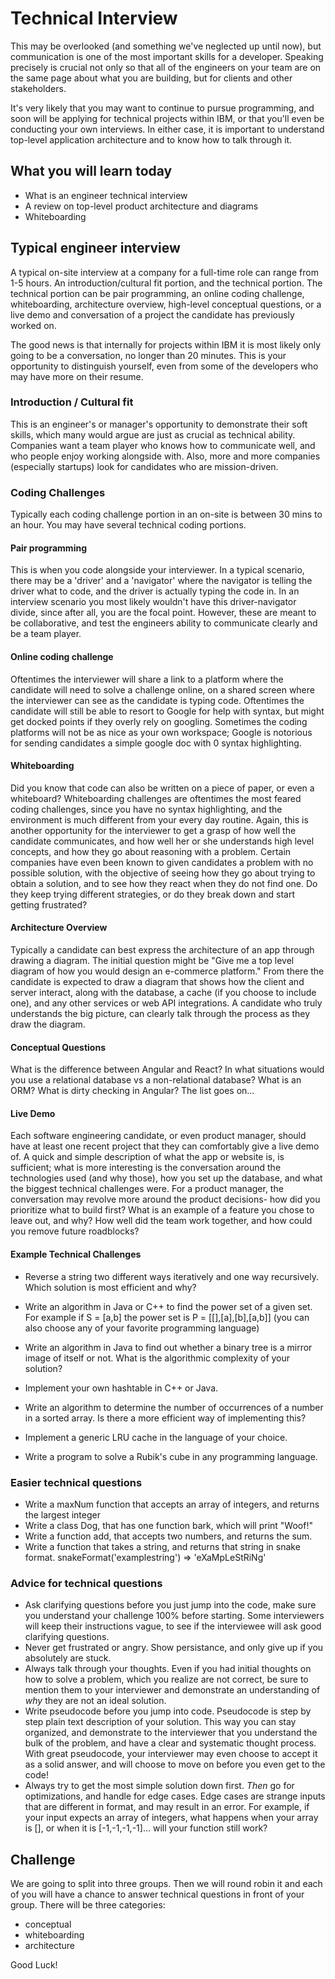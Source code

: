 # Technical Interview

This may be overlooked (and something we've neglected up until now), but communication is one of the most important skills for a developer. Speaking precisely is crucial not only so that all of the engineers on your team are on the same page about what you are building, but for clients and other stakeholders. 

It's very likely that you may want to continue to pursue programming, and soon will be applying for technical projects within IBM, or that you'll even be conducting your own interviews. In either case, it is important to understand top-level application architecture and to know how to talk through it. 

## What you will learn today
* What is an engineer technical interview
* A review on top-level product architecture and diagrams
* Whiteboarding

## Typical engineer interview
A typical on-site interview at a company for a full-time role can range from 1-5 hours. An introduction/cultural fit portion, and the technical portion. The technical portion can be pair programming, an online coding challenge, whiteboarding, architecture overview, high-level conceptual questions, or a live demo and conversation of a project the candidate has previously worked on. 

The good news is that internally for projects within IBM it is most likely only going to be a conversation, no longer than 20 minutes. This is your opportunity to distinguish yourself, even from some of the developers who may have more on their resume. 


### Introduction / Cultural fit
This is an engineer's or manager's opportunity to demonstrate their soft skills, which many would argue are just as crucial as technical ability. Companies want a team player who knows how to communicate well, and who people enjoy working alongside with. Also, more and more companies (especially startups) look for candidates who are mission-driven.

### Coding Challenges
Typically each coding challenge portion in an on-site is between 30 mins to an hour. You may have several technical coding portions.

#### Pair programming
This is when you code alongside your interviewer. In a typical scenario, there may be a 'driver' and a 'navigator' where the navigator is telling the driver what to code, and the driver is actually typing the code in. In an interview scenario you most likely wouldn't have this driver-navigator divide, since after all, you are the focal point. However, these are meant to be collaborative, and test the engineers ability to communicate clearly and be a team player.

#### Online coding challenge
Oftentimes the interviewer will share a link to a platform where the candidate will need to solve a challenge online, on a shared screen where the interviewer can see as the candidate is typing code. Oftentimes the candidate will still be able to resort to Google for help with syntax, but might get docked points if they overly rely on googling. Sometimes the coding platforms will not be as nice as your own workspace; Google is notorious for sending candidates a simple google doc with 0 syntax highlighting.

#### Whiteboarding
Did you know that code can also be written on a piece of paper, or even a whiteboard? Whiteboarding challenges are oftentimes the most feared coding challenges, since you have no syntax highlighting, and the environment is much different from your every day routine. Again, this is another opportunity for the interviewer to get a grasp of how well the candidate communicates, and how well her or she understands high level concepts, and how they go about reasoning with a problem. Certain companies have even been known to given candidates a problem with no possible solution, with the objective of seeing how they go about trying to obtain a solution, and to see how they react when they do not find one. Do they keep trying different strategies, or do they break down and start getting frustrated?

#### Architecture Overview
Typically a candidate can best express the architecture of an app through drawing a diagram. The initial question might be "Give me a top level diagram of how you would design an e-commerce platform." From there the candidate is expected to draw a diagram that shows how the client and server interact, along with the database, a cache (if you choose to include one), and any other services or web API integrations. A candidate who truly understands the big picture, can clearly talk through the process as they draw the diagram.

#### Conceptual Questions
What is the difference between Angular and React? In what situations would you use a relational database vs a non-relational database? What is an ORM? What is dirty checking in Angular? The list goes on...

#### Live Demo
Each software engineering candidate, or even product manager, should have at least one recent project that they can comfortably give a live demo of. A quick and simple description of what the app or website is, is sufficient; what is more interesting is the conversation around the technologies used (and why those), how you set up the database, and what the biggest technical challenges were. For a product manager, the conversation may revolve more around the product decisions- how did you prioritize what to build first? What is an example of a feature you chose to leave out, and why? How well did the team work together, and how could you remove future roadblocks?

#### Example Technical Challenges

- Reverse a string two different ways iteratively and one way recursively. Which solution is most efficient and why?

- Write an algorithm in Java or C++ to find the power set of a given set. For example if S = [a,b] the power set is P = [[],[a],[b],[a,b]] (you can also choose any of your favorite programming language)

- Write an algorithm in Java to find out whether a binary tree is a mirror image of itself or not. What is the algorithmic complexity of your solution?

- Implement your own hashtable in C++ or Java.

- Write an algorithm to determine the number of occurrences of a number in a sorted array. Is there a more efficient way of implementing this?

- Implement a generic LRU cache in the language of your choice.

- Write a program to solve a Rubik's cube in any programming language.


### Easier technical questions

- Write a maxNum function that accepts an array of integers, and returns the largest integer
- Write a class Dog, that has one function bark, which will print "Woof!"
- Write a function add, that accepts two numbers, and returns the sum.
- Write a function that takes a string, and returns that string in snake format. snakeFormat('examplestring') => 'eXaMpLeStRiNg'

### Advice for technical questions
- Ask clarifying questions before you just jump into the code, make sure you understand your challenge 100% before starting. Some interviewers will keep their instructions vague, to see if the interviewee will ask good clarifying questions.
- Never get frustrated or angry. Show persistance, and only give up if you absolutely are stuck.
- Always talk through your thoughts. Even if you had initial thoughts on how to solve a problem, which you realize are not correct, be sure to mention them to your interviewer and demonstrate an understanding of _why_ they are not an ideal solution.
- Write pseudocode before you jump into code. Pseudocode is step by step plain text description of your solution. This way you can stay organized, and demonstrate to the interviewer that you understand the bulk of the problem, and have a clear and systematic thought process. With great pseudocode, your interviewer may even choose to accept it as a solid answer, and will choose to move on before you even get to the code!
- Always try to get the most simple solution down first. _Then_ go for optimizations, and handle for edge cases. Edge cases are strange inputs that are different in format, and may result in an error. For example, if your input expects an array of integers, what happens when your array is [], or when it is [-1,-1,-1,-1]... will your function still work?

## Challenge

We are going to split into three groups. Then we will round robin it and each of you will have a chance to answer technical questions in front of your group. There will be three categories: 
- conceptual
- whiteboarding
- architecture

Good Luck!
